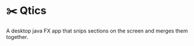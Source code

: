 # :scissors: Qtics
A desktop java FX app that snips sections on the screen and merges them together.
